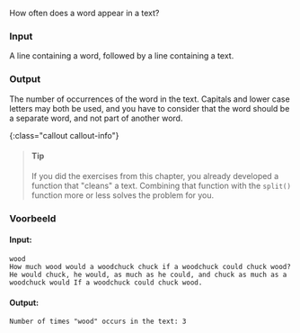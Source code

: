 How often does a word appear in a text?

### Input

A line containing a word, followed by a line containing a text.

### Output

The number of occurrences of the word in the text. Capitals and lower case
letters may both be used, and you have to consider that the word
should be a separate word, and not part of another word.

{:class="callout callout-info"}
> #### Tip
> If you did the exercises from this chapter, you already developed a function
> that "cleans" a text. Combining that function with the `split()`
> function more or less solves the problem for you.

### Voorbeeld

#### Input:

```
wood
How much wood would a woodchuck chuck if a woodchuck could chuck wood? He would chuck, he would, as much as he could, and chuck as much as a woodchuck would If a woodchuck could chuck wood.
```

#### Output:

```
Number of times "wood" occurs in the text: 3
```
